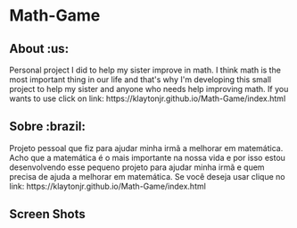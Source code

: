 # Math-Game
<h2>About :us:</h2>
Personal project I did to help my sister improve in math. I think math is the most important thing in our life and that's why I'm developing this small project to help my sister and anyone who needs help improving math. 
If you wants to use click on link:
https://klaytonjr.github.io/Math-Game/index.html
</br>

<h2>Sobre :brazil:</h2>
Projeto pessoal que fiz para ajudar minha irmã a melhorar em matemática. Acho que a matemática é o mais importante na nossa vida e por isso estou desenvolvendo esse pequeno projeto para ajudar minha irmã e quem precisa de ajuda a melhorar em matemática.
Se você deseja usar clique no link:
https://klaytonjr.github.io/Math-Game/index.html

<h2>Screen Shots</h2>
